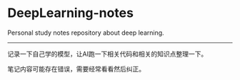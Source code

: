 # DeepLearning-notes
 Personal study notes repository about deep learning.

------

记录一下自己学的模型，让AI跑一下相关代码和相关的知识点整理一下。

笔记内容可能存在错误，需要经常看看然后纠正。
